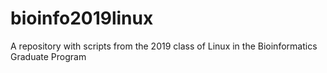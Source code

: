 # bioinfo2019linux
A repository with scripts from the 2019 class of Linux in the Bioinformatics Graduate Program


